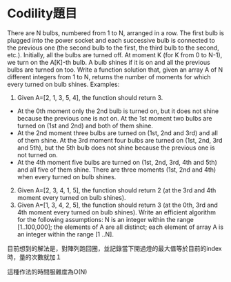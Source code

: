 # Codility題目

There are N bulbs, numbered from 1 to N, arranged in a row. The first bulb is
plugged into the power socket and each successive bulb is connected to the
previous one (the second bulb to the first, the third bulb to the second, etc.).
Initially, all the bulbs are turned off. At moment K (for K from 0 to N-1), we
turn on the A[K]-th bulb. A bulb shines if it is on and all the previous bulbs are
turned on too.
Write a function solution that, given an array A of N different integers from
1 to N, returns the number of moments for which every turned on bulb
shines.
Examples:
1. Given A=[2, 1, 3, 5, 4], the function should return 3.

- At the 0th moment only the 2nd bulb is turned on, but it does
not shine because the previous one is not on.
At the 1st moment two bulbs are turned on (1st and 2nd) and
both of them shine.
- At the 2nd moment three bulbs are turned on (1st, 2nd and
3rd) and all of them shine.
At the 3rd moment four bulbs are turned on (1st, 2nd, 3rd and
5th), but the 5th bulb does not shine because the previous one
is not turned on.
- At the 4th moment five bulbs are turned on (1st, 2nd, 3rd, 4th
and 5th) and all five of them shine.
There are three moments (1st, 2nd and 4th) when every turned on bulb
shines.
2. Given A=[2, 3, 4, 1, 5], the function should return 2 (at the 3rd and 4th
moment every turned on bulb shines).
3. Given A=[1, 3, 4, 2, 5], the function should return 3 (at the 0th, 3rd and 4th
moment every turned on bulb shines).
Write an efficient algorithm for the following assumptions:
N is an integer within the range [1..100,000];
the elements of A are all distinct;
each element of array A is an integer within the range [1 ..N].


目前想到的解法是，對陣列跑回圈，並記錄當下開過燈的最大值等於目前的index時，量的次數就加１

這種作法的時間服雜度為O(N)
